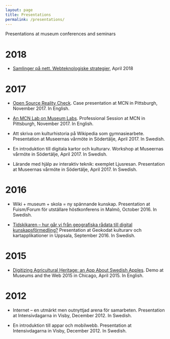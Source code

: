 ```yaml
---
layout: page
title: Presentations
permalink: /presentations/
---
```


Presentations at museum conferences and seminars

# 2018

* [Samlinger på nett. Webteknologiske strategier](http://nasjonalmuseet.no/no/utstillinger_og_aktiviteter/arrangementer/nasjonalgalleriet/Seminar%232V2018%3A+Samlinger+på+nett.+Webteknologiske+strategier.b7C_wJHS3e.ips), April 2018

# 2017

* [Open Source Reality Check](https://conference.mcn.edu/profile.cfm?profile_name=session&master_key=51947569-0816-D127-AB51-23ABF63F3198&page_key=&xtemplate&userLGNKEY=0). Case presentation at MCN in Pittsburgh, November 2017. In English.

* [An MCN Lab on Museum Labs](http://conference.mcn.edu/2017/profile.cfm?profile_name=session&master_key=518ED9E1-BA3C-E5CF-BAF0-9E8A7E93C9CE&page_key=0244AE70-CFED-1DEC-42AB-9041A6F4885D&xtemplate&userLGNKEY=0). Professional Session at MCN in Pittsburgh, November 2017. In English.

* Att skriva om kulturhistoria på Wikipedia som gymnasiearbete. Presentation at Museernas vårmöte in Södertälje, April 2017. In Swedish.

* En introduktion till digitala kartor och kulturarv. Workshop at Museernas vårmöte in Södertälje, April 2017. In Swedish.

* Lärande med hjälp av interaktiv teknik: exemplet Ljusresan. Presentation at Museernas vårmöte in Södertälje, April 2017. In Swedish.

# 2016

* Wiki + museum + skola = ny spännande kunskap. Presentation at Fuism/Forum för utställare höstkonferens in Malmö, October 2016. In Swedish.

* [Tidskikaren – hur går vi från geografiska rådata till digital kunskapsförmedling?](https://www.slideshare.net/AronAmbrosiani/tidskikaren-hur-gr-vi-frn-geografiska-rdata-till-digital-kunskapsfrmedling) Presentation at Geokodat kulturarv och kartapplikationer in Uppsala, September 2016. In Swedish.

# 2015

* [Digitizing Agricultural Heritage: an App About Swedish Apples](http://mw2015.museumsandtheweb.com/proposal/digitizing-agricultural-heritage-an-app-about-swedish-apples/). Demo at Museums and the Web 2015 in Chicago, April 2015. In English.

# 2012

* Internet – en utmärkt men outnyttjad arena för samarbeten. Presentation at Intensivdagarna in Visby, December 2012. In Swedish.

* En introduktion till appar och mobilwebb. Presentation at Intensivdagarna in Visby, December 2012. In Swedish.